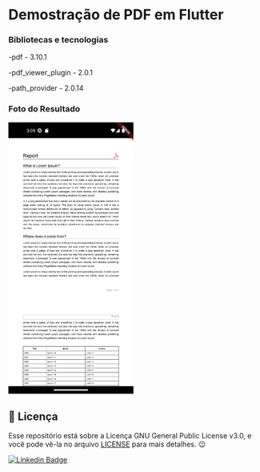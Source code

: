 # Demostração de PDF em Flutter

### Bibliotecas e tecnologias 

-pdf - 3.10.1

-pdf_viewer_plugin - 2.0.1

-path_provider - 2.0.14


### Foto do Resultado

<img width="250" src="https://github.com/caneto/flutter_demo_pdf/blob/main/screen/Screenshot_1680534550.png"/> 

<h2>📝 Licença</h2>

<p>
   Esse repositório está sobre a Licença GNU General Public License v3.0, e você pode vê-la no arquivo <a href="https://github.com/caneto/calculator-app/blob/main/LICENSE">LICENSE</a> para mais detalhes. 😉
</p>


[![Linkedin Badge](https://img.shields.io/badge/-Carlos%20Alberto-292929?style=flat-square&logo=Linkedin&logoColor=white&link=https://www.linkedin.com/in/canetorj/)](https://www.linkedin.com/in/canetorj/)
